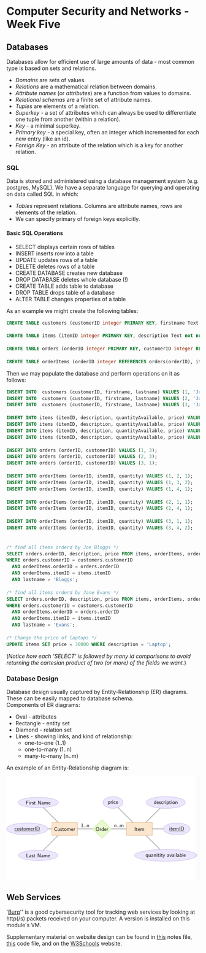 # Computer Security and Networks - Week Five

## Databases

Databases allow for efficient use of large amounts of data - most common type is based on sets and relations.
- *Domains* are sets of values.
- *Relations* are a mathematical relation between domains.
- *Attribute names* (or *attributes*) are a function from values to domains.
- *Relational schemas* are a finite set of attribute names.
- *Tuples* are elements of a relation.
- *Superkey* - a set of attributes which can always be used to differentiate one tuple from another (within a relation).
- *Key* - a minimal superkey.
- *Primary key* - a special key, often an integer which incremented for each new entry (like an id).
- *Foreign Key* - an attribute of the relation which is a key for another relation.

### SQL

Data is stored and administered using a database management system (e.g. postgres, MySQL).
We have a separate language for querying and operating on data called SQL in which:
- *Tables* represent relations. Columns are attribute names, rows are elements of the relation.
- We can specify primary of foreign keys explicitly.

#### Basic SQL Operations
- SELECT displays certain rows of tables
- INSERT inserts row into a table
- UPDATE updates rows of a table
- DELETE deletes rows of a table
- CREATE DATABASE creates new database
- DROP DATABASE deletes whole database (!)
- CREATE TABLE adds table to database
- DROP TABLE drops table of a database
- ALTER TABLE changes properties of a table

As an example we might create the following tables:
```SQL
CREATE TABLE customers (customerID integer PRIMARY KEY, firstname Text not null, lastname Text not null);

CREATE TABLE items (itemID integer PRIMARY KEY, description Text not null, quantityAvailable Integer not null, price Integer not null);

CREATE TABLE orders (orderID integer PRIMARY KEY, customerID integer REFERENCES customers(customerID));

CREATE TABLE orderItems (orderID integer REFERENCES orders(orderID), itemID Integer REFERENCES items(itemID), quantity Integer not null);
```

Then we may populate the database and perform operations on it as follows:

```SQL
INSERT INTO  customers (customerID, firstname, lastname) VALUES (1, 'Joe', 'Bloggs');
INSERT INTO  customers (customerID, firstname, lastname) VALUES (2, 'John', 'Smith');
INSERT INTO  customers (customerID, firstname, lastname) VALUES (3, 'Jane', 'Evans');

INSERT INTO items (itemID, description, quantityAvailable, price) VALUES (1, 'Laptop', 5, 25000);
INSERT INTO items (itemID, description, quantityAvailable, price) VALUES (2, 'Desktop', 10, 40000);
INSERT INTO items (itemID, description, quantityAvailable, price) VALUES (3, 'Mouse', 20, 1000);
INSERT INTO items (itemID, description, quantityAvailable, price) VALUES (4, 'Keyboard', 10, 2000);

INSERT INTO orders (orderID, customerID) VALUES (1, 3);
INSERT INTO orders (orderID, customerID) VALUES (2, 3);
INSERT INTO orders (orderID, customerID) VALUES (3, 1);

INSERT INTO orderItems (orderID, itemID, quantity) VALUES (1, 2, 1);
INSERT INTO orderItems (orderID, itemID, quantity) VALUES (1, 3, 2);
INSERT INTO orderItems (orderID, itemID, quantity) VALUES (1, 4, 1);

INSERT INTO orderItems (orderID, itemID, quantity) VALUES (2, 1, 1);
INSERT INTO orderItems (orderID, itemID, quantity) VALUES (2, 4, 1);

INSERT INTO orderItems (orderID, itemID, quantity) VALUES (3, 1, 1);
INSERT INTO orderItems (orderID, itemID, quantity) VALUES (3, 4, 2);


/* find all items orderd by Joe Bloggs */
SELECT orders.orderID, description, price FROM items, orderItems, orders, customers
WHERE orders.customerID = customers.customerID
  AND orderItems.orderID = orders.orderID
  AND orderItems.itemID = items.itemID
  AND lastname = 'Bloggs';

/* find all items orderd by Jane Evans */
SELECT orders.orderID, description, price FROM items, orderItems, orders, customers
WHERE orders.customerID = customers.customerID
  AND orderItems.orderID = orders.orderID
  AND orderItems.itemID = items.itemID
  AND lastname = 'Evans';

/* Change the price of laptops */
UPDATE items SET price = 30000 WHERE description = 'Laptop';
```
(*Notice how each 'SELECT' is followed by many id comparisons to avoid returning the cartesian product of two (or more) of the fields we want.*)

### Database Design
Database design usually captured by Entity-Relationship (ER) diagrams.
These can be easily mapped to database schema.  
Components of ER diagrams:
 - Oval - attributes
 - Rectangle - entity set
 - Diamond - relation set
 - Lines - showing links, and kind of relationship:
    - one-to-one (1..1)
    - one-to-many  (1..n)
    - many-to-many (n..m)

An example of an Entity-Relationship diagram is:

![*Example of an ER-diagram*](ER_Diagram.jpg)

## Web Services
'[Burp](https://portswigger.net/burp)'' is a good cybersecurity tool for tracking web services by looking at http(/s) packets received on your computer. A version is installed on this module's VM.

Supplementary material on website design can be found in [this](11_WebNotes.pdf) notes file, [this](11_Web_Code.pdf) code file, and on the [W3Schools](https://www.w3schools.com/) website.

